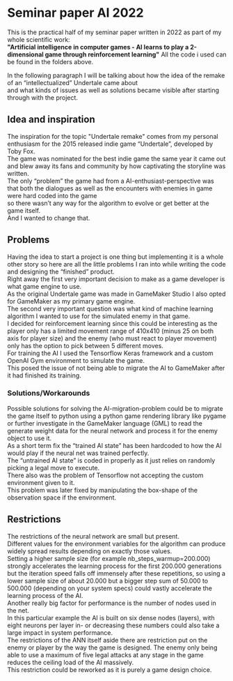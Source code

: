 # Seminar paper AI 2022

This is the practical half of my seminar paper written in 2022 as part of my whole scientific work:  
**"Artificial intelligence in computer games - AI learns to play a 2-dimensional game through reinforcement learning"**
All the code i used can be found in the folders above.  
  
In the following paragraph I will be talking about how the idea of the remake of an “intellectualized” Undertale came about  
and what kinds of issues as well as solutions became visible after starting through with the project.

## Idea and inspiration

The inspiration for the topic "Undertale remake" comes from my personal enthusiasm for the 2015 released indie game “Undertale”, developed by Toby Fox.  
The game was nominated for the best indie game the same year it came out and blew away its fans and community by how captivating the storyline was written.  
The only “problem” the game had from a AI-enthusiast-perspective was that both the dialogues as well as the encounters with enemies in game were hard coded into the game  
so there wasn’t any way for the algorithm to evolve or get better at the game itself.  
And I wanted to change that.

## Problems

Having the idea to start a project is one thing but implementing it is a whole other story so here are all the little problems I ran into while writing the code and designing the “finished” product.  
Right away the first very important decision to make as a game developer is what game engine to use.  
As the original Undertale game was made in GameMaker Studio I also opted for GameMaker as my primary game engine.  
The second very important question was what kind of machine learning algorithm I wanted to use for the simulated enemy in that game.  
I decided for reinforcement learning since this could be interesting as the player only has a limited movement range of 410x410 (minus 25 on both axis for player size) and the enemy (who must react to player movement) only has the option to pick between 5 different moves.  
For training the AI I used the Tensorflow Keras framework and a custom OpenAI Gym environment to simulate the game.  
This posed the issue of not being able to migrate the AI to GameMaker after it had finished its training.

### Solutions/Workarounds

Possible solutions for solving the AI-migration-problem could be to migrate the game itself to python using a python game rendering library like pygame or further investigate in the GameMaker language (GML)  to read the generate weight data for the neural network and process it for the enemy object to use it.  
As a short term fix the “trained AI state” has been hardcoded to how the AI would play if the neural net was trained perfectly.  
The “untrained AI state” is coded in properly as it just relies on randomly picking a legal move to execute.  
There also was the problem of Tensorflow not accepting the custom environment given to it.  
This problem was later fixed by manipulating the box-shape of the observation space if the environment.

## Restrictions

The restrictions of the neural network are small but present.  
Different values for the environment variables for the algorithm can produce widely spread results depending on exactly those values.  
Setting a higher sample size (for example nb_steps_warmup=200.000)  strongly accelerates the learning process for the first 200.000 generations but the iteration speed falls off immensely after these repetitions, so using a lower sample size of about 20.000 but a bigger step sum of 50.000 to 500.000 (depending on your system specs) could vastly accelerate the learning process of the AI.  
Another really big factor for performance is the number of nodes used in the net.  
In this particular example the AI is built on six dense nodes (layers), with eight neurons per layer in- or decreasing these numbers could also take a large impact in system performance.  
The restrictions of the ANN itself aside there are restriction put on the enemy or player by the way the game is designed.  The enemy only being able to use a maximum of five legal attacks at any stage in the game reduces the ceiling load of the AI massively.  
This restriction could be reworked as it is purely a game design choice.
